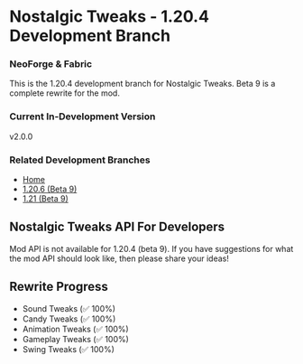 # Nostalgic Tweaks - 1.20.4 Development Branch

### NeoForge & Fabric

This is the 1.20.4 development branch for Nostalgic Tweaks. Beta 9 is a complete rewrite for the mod.

### Current In-Development Version

v2.0.0

### Related Development Branches

- [Home](https://github.com/Adrenix/Nostalgic-Tweaks)
- [1.20.6 (Beta 9)](https://github.com/Adrenix/Nostalgic-Tweaks/tree/1.20.6)
- [1.21 (Beta 9)](https://github.com/Adrenix/Nostalgic-Tweaks/tree/1.21)

## Nostalgic Tweaks API For Developers

Mod API is not available for 1.20.4 (beta 9). If you have suggestions for what the mod API should look like, then please
share your ideas!

## Rewrite Progress

- Sound Tweaks (✅ 100%)
- Candy Tweaks (✅ 100%)
- Animation Tweaks (✅ 100%)
- Gameplay Tweaks (✅ 100%)
- Swing Tweaks (✅ 100%)